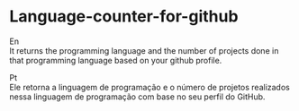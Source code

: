 # Language-counter-for-github

En 
<br>
It returns the programming language and the number of projects done in that programming language based on your github profile.

Pt
<br>
Ele retorna a linguagem de programação e o número de projetos realizados nessa linguagem de programação com base no seu perfil do GitHub.

